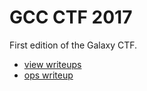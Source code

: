 # GCC CTF 2017

First edition of the Galaxy CTF.

- [view writeups](writeups.md)
- [ops writeup](ops.md)
